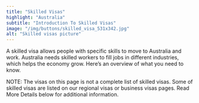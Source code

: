 ```yaml
---
title: "Skilled Visas"
highlight: "Australia"
subtitle: "Introduction To Skilled Visas"
image: "/img/buttons/skilled_visa_531x342.jpg"
alt: "Skilled visas picture"
---
```


A skilled visa allows people with specific skills to move to Australia and work. Australia needs skilled workers to fill jobs in different industries, which helps the economy grow. Here’s an overview of what you need to know.
<div class="note">
NOTE: The visas on this page is not a complete list of skilled visas. Some of skilled visas are listed on our regional visas or business visas pages. Read More Details below for additional information.
</div>